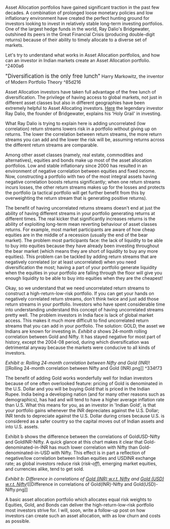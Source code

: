 Asset Allocation portfolios have gained significant traction in the past few decades. A combination of prolonged loose monetary policies and low inflationary environment have created the perfect hunting ground for investors looking to invest in relatively stable long-term investing portfolios. One of the largest hedge funds in the world, Ray Dalio's Bridgewater, outshined its peers in the Great Financial Crisis (producing double-digit returns) because of their ability to timely allocate to a diverse set of markets.

Let's try to understand what works in Asset Allocation portfolios, and how can an investor in Indian markets create an Asset Allocation portfolio. ^2400a6

<big>"Diversification is the only free lunch"</big>
			 Harry Markowitz, the inventor of Modern Portfolio Theory ^85d216

Asset Allocation investors have taken full advantage of the free lunch of diversification. The privilege of having access to global markets, not just in different asset classes but also in different geographies have been extremely helpful to Asset Allocating investors. [Here](https://www.youtube.com/watch?v=Nu4lHaSh7D4&ab_channel=Investopedia) the legendary investor Ray Dalio, the founder of Bridgewater, explains his 'Holy Grail' in investing.

What Ray Dalio is trying to explain here is adding uncorrelated (low correlation) return streams lowers risk in a portfolio without giving up on returns. The lower the correlation between return streams, the more return streams you can add and the lower the risk will be, assuming returns across the different return streams are comparable.

Among other asset classes (namely, real estate, commodities and alternatives), equities and bonds make up most of the asset allocation portfolios. Low and stable inflationary since 2000 has resulted in an environment of negative correlation between equities and fixed income. Now, constructing a portfolio with two of the most integral assets having negative correlation boosts returns significantly; when one return streams incurs losses, the other return streams makes up for the losses and protects the portfolio (a tactical portfolio will get further benefit from this by overweighting the return stream that is generating positive returns).

The benefit of having uncorrelated returns streams doesn't end at just the ability of having different streams in your portfolio generating returns at different times. The real kicker that significantly increases returns is the ability of exploiting long-term mean reverting behaviour of asset classes returns. For example, most market participants are aware of how cheap equities are in the middle of a recession (usually the end of the bear market). The problem most participants face: the lack of liquidity to be able to buy into equities because they have already been investing throughout the bear market (which means they are short of liquidity to buy any more equities). This problem can be tackled by adding return streams that are negatively correlated (or at least uncorrelated) when you need diversification the most; having a part of your portfolio generate liquidity when the equities in your portfolio are falling through the floor will give you enough liquidity to be able to buy into equities when they are the cheapest!

Okay, so we understand that we need uncorrelated return streams to construct a high-return-low-risk portfolio. If you can get your hands on negatively correlated return streams, don't think twice and just add those return streams in your portfolio. Investors who have spent considerable time into understanding understand this concept of having uncorrelated streams pretty well. The problem investors in India face is lack of global market access. This makes it much more difficult to find uncorrelated return streams that you can add in your portfolio. The solution: GOLD, the asset we Indians are known for investing in. <i>Exhibit a</i> shows 24-month rolling correlation between Gold and Nifty. It has stayed negative for most part of history, except the 2004-08 period, during which diversification was detrimental anyway because the markets were conducive to all kinds of investors.

<i>Exhibit a: Rolling 24-month correlation between Nifty and Gold (INR)</i>![[Rolling 24-month correlation between Nifty and Gold (INR).png]]  ^334f73

The benefit of adding Gold works wonderfully well for Indian investors because of one often overlooked feature: pricing of Gold is denominated in the U.S. Dollar and you will be buying Gold that is priced in the Indian Rupee. India being a developing nation (and for many other reasons such as demographics), has had and will tend to have a higher average inflation rate than U.S. What this means for you, as an investor in 'Indian Gold', is that your portfolio gains whenever the INR depreciates against the U.S. Dollar; INR tends to depreciate against the U.S. Dollar during crises because U.S. is considered as a safer country so the capital moves out of Indian assets and into U.S. assets.

Exhibit b shows the difference between the correlations of GoldUSD-Nifty and GoldINR-Nifty. A quick glance at this chart makes it clear that Gold-denominated-in-INR has much lower correlation with Nifty than Gold-denominated-in-USD with Nifty. This effect is in part a reflection of negative/low correlation between Indian equities and USDINR exchange rate; as global investors reduce risk (<i>risk-off</i>), emerging market equities, and currencies alike, tend to get sold.

<i>Exhibit b: Difference in correlations of <u>Gold (INR) w.r.t. Nifty</u> and <u>Gold (USD) w.r.t. Nifty</u></i>![[Difference in correlations of Gold(INR)-Nifty and Gold(USD)-Nifty.png]]

A basic asset allocation portfolio which allocates equal risk weights to Equities, Gold, and Bonds can deliver the high-return-low-risk portfolio most investors strive for. I will, soon, write a follow-up post on how investors can create such an asset allocation, with as low churn and costs as possible.